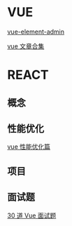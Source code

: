 # VUE

[vue-element-admin](https://panjiachen.github.io/vue-element-admin-site/zh/guide/#%E5%8A%9F%E8%83%BD)

[vue 文章合集](https://juejin.im/collection/6845244138305093646)

# REACT

## 概念

## 性能优化

[vue 性能优化篇](https://zhuanlan.zhihu.com/p/222017168)

## 项目

## 面试题

[30 道 Vue 面试题](https://juejin.im/post/6844903918753808398)
